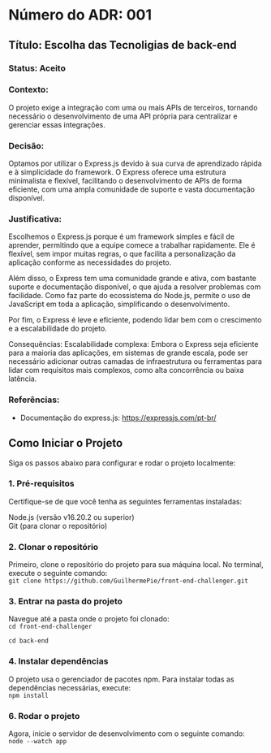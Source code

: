 # Número do ADR: 001
## Título: Escolha das Tecnoligias de back-end
### Status: Aceito

### Contexto:
O projeto exige a integração com uma ou mais APIs de terceiros, tornando necessário o desenvolvimento de uma API própria para centralizar e gerenciar essas integrações.

### Decisão:
Optamos por utilizar o Express.js devido à sua curva de aprendizado rápida e à simplicidade do framework. O Express oferece uma estrutura minimalista e flexível, facilitando o desenvolvimento de APIs de forma eficiente, com uma ampla comunidade de suporte e vasta documentação disponível.

### Justificativa:
Escolhemos o Express.js porque é um framework simples e fácil de aprender, permitindo que a equipe comece a trabalhar rapidamente. Ele é flexível, sem impor muitas regras, o que facilita a personalização da aplicação conforme as necessidades do projeto.

Além disso, o Express tem uma comunidade grande e ativa, com bastante suporte e documentação disponível, o que ajuda a resolver problemas com facilidade. Como faz parte do ecossistema do Node.js, permite o uso de JavaScript em toda a aplicação, simplificando o desenvolvimento.

Por fim, o Express é leve e eficiente, podendo lidar bem com o crescimento e a escalabilidade do projeto.

Consequências:
Escalabilidade complexa: Embora o Express seja eficiente para a maioria das aplicações, em sistemas de grande escala, pode ser necessário adicionar outras camadas de infraestrutura ou ferramentas para lidar com requisitos mais complexos, como alta concorrência ou baixa latência.

### Referências:
- Documentação do express.js: https://expressjs.com/pt-br/

## Como Iniciar o Projeto
Siga os passos abaixo para configurar e rodar o projeto localmente:

### 1. Pré-requisitos
Certifique-se de que você tenha as seguintes ferramentas instaladas:

Node.js (versão v16.20.2 ou superior)  
Git (para clonar o repositório)

### 2. Clonar o repositório
Primeiro, clone o repositório do projeto para sua máquina local. No terminal, execute o seguinte comando:  
`git clone https://github.com/GuilhermePie/front-end-challenger.git`

### 3. Entrar na pasta do projeto
Navegue até a pasta onde o projeto foi clonado:  
`cd front-end-challenger`   

`cd back-end`

### 4. Instalar dependências
O projeto usa o gerenciador de pacotes npm. Para instalar todas as dependências necessárias, execute:  
`npm install`

### 6. Rodar o projeto
Agora, inicie o servidor de desenvolvimento com o seguinte comando:  
`node --watch app`
